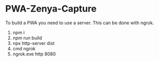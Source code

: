 # PWA-Zenya-Capture

To build a PWA you need to use a server. This can be done with ngrok.

1. npm i
2. npm run build
3. npx http-server dist
4. cmd ngrok
5. ngrok.exe http 8080
